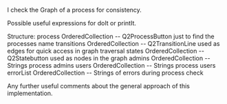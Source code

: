 I check the Graph of a process for consistency.

Possible useful expressions for doIt or printIt.

Structure:
 process		OrderedCollection  --  Q2ProcessButton just to find the processes name
 transitions 	OrderedCollection -- Q2TransitionLine used as edges for quick access in graph traversal
 states 		OrderedCollection -- Q2Statebutton used as nodes in the graph
 admins 		OrderedCollection -- Strings process admins
 users  		OrderedCollection -- Strings process users
 errorList		OrderedCollection -- Strings of errors during process check

Any further useful comments about the general approach of this implementation.